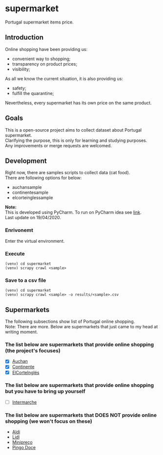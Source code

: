 # supermarket

Portugal supermarket items price.  

## Introduction

Online shopping have been providing us:  
* convenient way to shopping;  
* transparency on product prices;  
* visibility;  

As all we know the current situation, it is also providing us:  
* safety;  
* fulfill the quarantine;  

Nevertheless, every supermarket has its own price on the same product.  

## Goals

This is a open-source project aims to collect dataset about Portugal supermarket.  
Clarifying the purpose, this is only for learning and studying purposes.  
Any improvements or merge requests are welcomed.

## Development

Right now, there are samples scripts to collect data (cat food).  
There are following options for <samples> below:  
* auchansample
* continentesample
* elcorteinglessample

__Note:__  
This is developed using PyCharm. To run on PyCharm idea see [link](https://stackoverflow.com/a/22254926).  
Last update on 19/04/2020.


### Enrivonemt

Enter the virtual environment.

### Execute
```
(venv) cd supermarket
(venv) scrapy crawl <sample>
```
### Save to a csv file
```
(venv) cd supermarket
(venv) scrapy crawl <sample> -o results/<sample>.csv
```
## Supermarkets

The following subsections show list of Portugal online shopping.  
Note: There are more. Below are supermarkets that just came to my head at writing moment. 

### The list below are supermarkets that provide online shopping (the project's focuses)  

- [x] [Auchan](https://www.auchan.pt/)
- [x] [Continente](https://www.continente.pt/stores/continente/pt-pt/public/Pages/homepage.aspx)
- [x] [ElCorteInglés](https://www.elcorteingles.pt/supermercado/)

### The list below are supermarkets that provide online shopping but you have to bring up yourself  

- [ ] [Intermarche](https://lojaonline.intermarche.pt/)

### The list below are supermarkets that DOES NOT provide online shopping (we won't focus on these)  

- [Aldi](https://www.aldi.pt/)
- [Lidl](https://www.lidl.pt/)
- [Minipreço](https://www.minipreco.pt/)
- [Pingo Doce](https://www.pingodoce.pt/)

